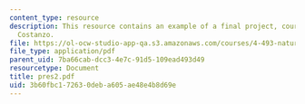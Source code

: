 ```yaml
---
content_type: resource
description: This resource contains an example of a final project, courtesy of Vincent
  Costanzo.
file: https://ol-ocw-studio-app-qa.s3.amazonaws.com/courses/4-493-natural-light-in-design-january-iap-2006/3b60fbc172630deba605ae48e4b8d69e_pres2.pdf
file_type: application/pdf
parent_uid: 7ba66cab-dcc3-4e7c-91d5-109ead493d49
resourcetype: Document
title: pres2.pdf
uid: 3b60fbc1-7263-0deb-a605-ae48e4b8d69e
---
```

